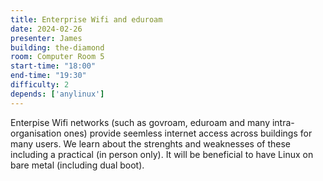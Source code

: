 ```yaml
---
title: Enterprise Wifi and eduroam
date: 2024-02-26
presenter: James
building: the-diamond
room: Computer Room 5
start-time: "18:00"
end-time: "19:30"
difficulty: 2
depends: ['anylinux']
---
```

Enterpise Wifi networks (such as govroam, eduroam and many intra-organisation ones) provide seemless internet access across buildings for many users.
We learn about the strenghts and weaknesses of these including a practical (in person only). It will be beneficial to have Linux on bare metal (including dual boot).